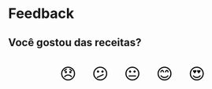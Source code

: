 # Feedback

## Você gostou das receitas?

<div id="feedback-form" style="text-align: center; margin: 2rem 0;">
  <div style="margin-bottom: 1rem;">
    <button class="rating-btn" data-rating="1" style="font-size: 2rem; margin: 0 0.5rem; background: none; border: none; cursor: pointer;">😞</button>
    <button class="rating-btn" data-rating="2" style="font-size: 2rem; margin: 0 0.5rem; background: none; border: none; cursor: pointer;">😕</button>
    <button class="rating-btn" data-rating="3" style="font-size: 2rem; margin: 0 0.5rem; background: none; border: none; cursor: pointer;">😐</button>
    <button class="rating-btn" data-rating="4" style="font-size: 2rem; margin: 0 0.5rem; background: none; border: none; cursor: pointer;">😊</button>
    <button class="rating-btn" data-rating="5" style="font-size: 2rem; margin: 0 0.5rem; background: none; border: none; cursor: pointer;">😍</button>
  </div>
  <div id="feedback-message" style="margin-top: 1rem; font-weight: bold;"></div>
</div>

<script>
document.addEventListener('DOMContentLoaded', function() {
  const buttons = document.querySelectorAll('.rating-btn');
  const message = document.getElementById('feedback-message');

  buttons.forEach(button => {
    button.addEventListener('click', function() {
      const rating = this.dataset.rating;

      buttons.forEach(btn => btn.style.opacity = '0.3');
      this.style.opacity = '1';

      fetch('https://pancs-feedback.onrender.com/', {
        method: 'POST',
        headers: { 'Content-Type': 'application/json' },
        body: JSON.stringify({ rating: parseInt(rating) })
      }).then(() => {
        message.textContent = 'Obrigado pelo seu feedback!';
      }).catch(() => {
        message.textContent = 'Feedback salvo localmente!';
      });
    });
  });
});
</script>
